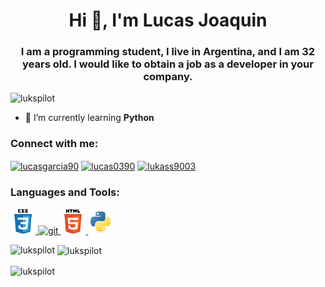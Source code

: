 <h1 align="center">Hi 👋, I'm Lucas Joaquin</h1>
<h3 align="center">I am a programming student, I live in Argentina, and I am 32 years old. I would like to obtain a job as a developer in your company.</h3>

<p align="left"> <img src="https://komarev.com/ghpvc/?username=lukspilot&label=Profile%20views&color=0e75b6&style=flat" alt="lukspilot" /> </p>


- 🌱 I’m currently learning **Python**

<h3 align="left">Connect with me:</h3>
<p align="left">
<a href="https://linkedin.com/in/lucasgarcia90" target="blank"><img align="center" src="https://raw.githubusercontent.com/rahuldkjain/github-profile-readme-generator/master/src/images/icons/Social/linked-in-alt.svg" alt="lucasgarcia90" height="30" width="40" /></a>
<a href="https://fb.com/lucas0390" target="blank"><img align="center" src="https://raw.githubusercontent.com/rahuldkjain/github-profile-readme-generator/master/src/images/icons/Social/facebook.svg" alt="lucas0390" height="30" width="40" /></a>
<a href="https://instagram.com/lukass9003" target="blank"><img align="center" src="https://raw.githubusercontent.com/rahuldkjain/github-profile-readme-generator/master/src/images/icons/Social/instagram.svg" alt="lukass9003" height="30" width="40" /></a>
</p>

<h3 align="left">Languages and Tools:</h3>
<p align="left"> <a href="https://www.w3schools.com/css/" target="_blank" rel="noreferrer"> <img src="https://raw.githubusercontent.com/devicons/devicon/master/icons/css3/css3-original-wordmark.svg" alt="css3" width="40" height="40"/> </a> <a href="https://git-scm.com/" target="_blank" rel="noreferrer"> <img src="https://www.vectorlogo.zone/logos/git-scm/git-scm-icon.svg" alt="git" width="40" height="40"/> </a> <a href="https://www.w3.org/html/" target="_blank" rel="noreferrer"> <img src="https://raw.githubusercontent.com/devicons/devicon/master/icons/html5/html5-original-wordmark.svg" alt="html5" width="40" height="40"/> </a> <a href="https://www.python.org" target="_blank" rel="noreferrer"> <img src="https://raw.githubusercontent.com/devicons/devicon/master/icons/python/python-original.svg" alt="python" width="40" height="40"/> </a> </p>

<p><img align="left" src="https://github-readme-stats.vercel.app/api/top-langs?username=lukspilot&show_icons=true&theme=dark&locale=en&layout=compact" alt="lukspilot" /></p>

<p>&nbsp;<img align="center" src="https://github-readme-stats.vercel.app/api?username=lukspilot&show_icons=true&theme=dark&locale=en" alt="lukspilot" /></p>

<p><img align="center" src="https://github-readme-streak-stats.herokuapp.com/?user=lukspilot&theme=dark" alt="lukspilot" /></p>
